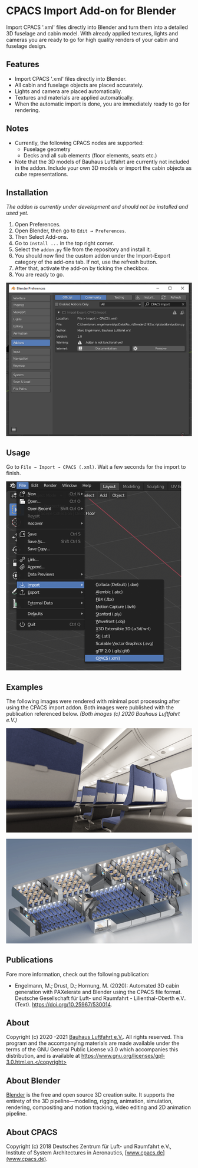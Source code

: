 # CPACS Import Add-on for Blender

Import CPACS '.xml' files directly into Blender and turn them into a detailed 3D fuselage and cabin model. With already applied textures, lights and cameras you are ready to go for high quality renders of your cabin and fuselage design. 

## Features
- Import CPACS '.xml' files directly into Blender.
- All cabin and fuselage objects are placed accurately.
- Lights and camera are placed automatically.
- Textures and materials are applied automatically. 
- When the automatic import is done, you are immediately ready to go for rendering.

## Notes
- Currently, the following CPACS nodes are supported:
    - Fuselage geometry
    - Decks and all sub elements (floor elements, seats etc.)
- Note that the 3D models of Bauhaus Luftfahrt are currently not included in the addon. Include your own 3D models or import the cabin objects as cube representations.

## Installation
*The addon is currently under development and should not be installed and used yet.*

1. Open Preferences.
2. Open Blender, then go to ```Edit → Preferences```.
3. Then Select Add-ons.
4. Go to ```Install ...``` in the top right corner. 
5. Select the ```addon.py``` file from the repository and install it.
6. You should now find the custom addon under the Import-Export category of the add-ons tab. If not, use the refresh button.
7. After that, activate the add-on by ticking the checkbox.
8. You are ready to go.

![The addon is installed.](documentation/install.png)


## Usage
Go to ```File → Import → CPACS (.xml)```. Wait a few seconds for the import to finish.

![Open a CPACS '.xml' file.](documentation/apply.png)

## Examples
The following images were rendered with minimal post processing after using the CPACS import addon. Both images were published with the publication referenced below. *(Both images (c) 2020 Bauhaus Luftfahrt e.V.)*

![Demo rendering (c) 2020 Bauhaus Luftfahrt e.V.](documentation/High-quality-rendering-of-a-group-of-seats-from-a-low-angle.png)

![Demo rendering of the Bauhaus Luftfahrt HyShAir concept. (c) 2020 Bauhaus Luftfahrt e.V.](documentation/Rendering-of-the-three-deck-cabin-layout-for-the-Hy-ShAir-concept-by-Bauhaus-Luftfahrt.png)
## Publications
Fore more information, check out the following publication:
- Engelmann, M.; Drust, D.; Hornung, M. (2020): Automated 3D cabin generation with PAXelerate and Blender using the CPACS file format. Deutsche Gesellschaft für Luft- und Raumfahrt - Lilienthal-Oberth e.V.. (Text). https://doi.org/10.25967/530014. 
 
## About
Copyright (c) 2020 -2021 [Bauhaus Luftfahrt e.V.](http://www.bauhaus-luftfahrt.net/?set_language=en). All rights reserved. This program and the accompanying materials are made available under the terms of the GNU General Public License v3.0 which accompanies this distribution, and is available at https://www.gnu.org/licenses/gpl-3.0.html.en.</copyright>

## About Blender 
[Blender](https://www.blender.org/) is the free and open source 3D creation suite. It supports the entirety of the 3D pipeline—modeling, rigging, animation, simulation, rendering, compositing and motion tracking, video editing and 2D animation pipeline.

## About CPACS
Copyright (c) 2018 Deutsches Zentrum für Luft- und Raumfahrt e.V., Institute of System Architectures in Aeronautics, [www.cpacs.de](www.cpacs.de).
